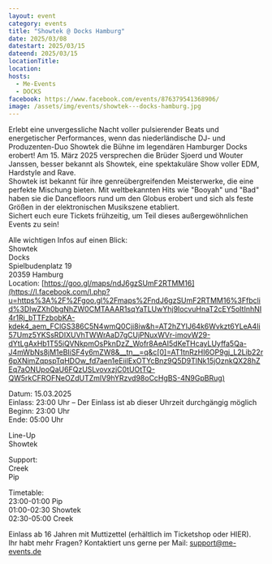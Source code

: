 ```yaml
---
layout: event
category: events
title: "Showtek @ Docks Hamburg"
date: 2025/03/08
datestart: 2025/03/15
dateend: 2025/03/15
locationTitle:
location:
hosts:
  - Me-Events
  - DOCKS
facebook: https://www.facebook.com/events/876379541368906/
image: /assets/img/events/showtek---docks-hamburg.jpg
---
```


Erlebt eine unvergessliche Nacht voller pulsierender Beats und energetischer Performances, wenn das niederländische DJ- und Produzenten-Duo Showtek die Bühne im legendären Hamburger Docks erobert! Am 15. März 2025 versprechen die Brüder Sjoerd und Wouter Janssen, besser bekannt als Showtek, eine spektakuläre Show voller EDM, Hardstyle and Rave.  
Showtek ist bekannt für ihre genreübergreifenden Meisterwerke, die eine perfekte Mischung bieten. Mit weltbekannten Hits wie "Booyah" und "Bad" haben sie die Dancefloors rund um den Globus erobert und sich als feste Größen in der elektronischen Musikszene etabliert.  
Sichert euch eure Tickets frühzeitig, um Teil dieses außergewöhnlichen Events zu sein!

Alle wichtigen Infos auf einen Blick:  
Showtek  
Docks  
Spielbudenplatz 19  
20359 Hamburg  
Location: [https://goo.gl/maps/ndJ6gzSUmF2RTMM16](https://l.facebook.com/l.php?u=https%3A%2F%2Fgoo.gl%2Fmaps%2FndJ6gzSUmF2RTMM16%3Ffbclid%3DIwZXh0bgNhZW0CMTAAAR1sqYaTLUwYhj9IocvuHnaT2cEY5oItInhNI4r1Rj_bTTFzbobKA-kdek4_aem_FClGS386C5N4wmQ0Cji8iw&h=AT2hZYIJ64k6Wvkzt6YLeA4Ii57Umz5YKSsRDIXUVhTWWrAaD7gCUjPNuxWVr-imovW29-dYtLgAxHb1T55iQVNkpmOsPknDzZ_Wofr8AeAI5dKeTHcayLUyffa5Qa-J4mWbNs8jM1eBIiSF4y6mZW8&__tn__=q&c[0]=AT1tnRzHI6OP9gj_L2Lib22r6pXNimZqpspTqHDOw_fd7aen1eEiilExOTYcBnz9Q5D9TlNk15jOznkQX28hZEq7aONUpoQaU6FQzUSLvovxzjC0tUOtTQ-QW5rkCFROFNeOZdUTZmlV9hYRzvd98oCcHgBS-4N9GpBRug)

Datum: 15.03.2025  
Einlass: 23:00 Uhr – Der Einlass ist ab dieser Uhrzeit durchgängig möglich  
Beginn: 23:00 Uhr  
Ende: 05:00 Uhr

Line-Up  
Showtek

Support:  
Creek  
Pip

Timetable:  
23:00-01:00 Pip  
01:00-02:30 Showtek  
02:30-05:00 Creek

Einlass ab 16 Jahren mit Muttizettel (erhältlich im Ticketshop oder HIER).  
Ihr habt mehr Fragen? Kontaktiert uns gerne per Mail: support@me-events.de
